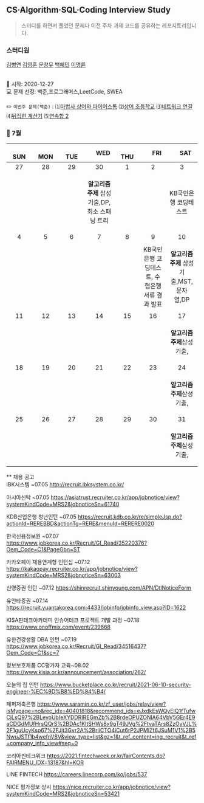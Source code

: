 ## CS·Algorithm·SQL·Coding Interview Study
<blockquote>스터디를 하면서 풀었던 문제나 이전 주차 과제 코드를 공유하는 레포지토리입니다.</blockquote>

### 스터디원

[김병연](https://github.com/whyWhale) [김영훈](https://github.com/12311321) [문창무](https://github.com/ChangmooMoon) [백혜민](https://github.com/HyeminBaek) [이명륜](https://github.com/auddl0756)

<br> 📌 시작: 2020-12-27 
<br> 💻 문제 선정: 백준,프로그래머스,LeetCode, SWEA

✏️ `이번주 문제(백준)` : ⑴[마법사 상어와 파이어스톰](https://www.acmicpc.net/problem/20058)  ⑵[상어 초등학교](https://www.acmicpc.net/problem/21608)  ⑶[네트워크 연결](https://www.acmicpc.net/problem/1922)  ⑷[뒤집힌 계산기](https://www.acmicpc.net/problem/20129)  ⑸[연속합 2](https://www.acmicpc.net/problem/13398)

<h3> 📅 7월 </h3>


|　  SUN　  |　  MON　  |　  TUE　  |　  WED　  |　  THU　  |　  FRI　  |　  SAT　  |
|:---:|:---:|:---:|:---:|:---:|:---:|:---:|
|   27    |   28    |   29  |  30  |  1  |  2  |  3  |
|     |     |    |<p><b>알고리즘 주제</b> 삼성기출,DP,최소 스패닝 트리</p> |  | |KB국민은행 코딩테스트|
|   4   |      5      |      6      |     7     |    8     |     9     |   10   |
||||||KB국민은행 코딩테스트, 수협은행 서류 결과 발표|<p><b>알고리즘 주제</b> 삼성기출,MST,문자열,DP</p>|
| 11 |      12       |      13       |      14      |     15     |     16     |17|
|    ||||||<p><b>알고리즘 주제</b>삼성기출,</p>|
| 18 |      19        |      20       | 21   |  22  |  23  |  24  |
|||||||<p><b>알고리즘 주제</b>삼성기출,</p>|
| 25 |26|27|28|29|30|31|
|   |   |  ||||<p><b>알고리즘 주제</b>삼성기출,</p>|


** 채용 공고
<br>IBK시스템 ~07.05 http://recruit.ibksystem.co.kr/

아시아신탁 ~07.05 https://asiatrust.recruiter.co.kr/app/jobnotice/view?systemKindCode=MRS2&jobnoticeSn=61740

KDB산업은행 청년인턴 ~07.05 https://recruit.kdb.co.kr/re/simpleJsp.do?actionId=REREBBD&actionTg=RERE&menuId=RERERE0020

한국신용정보원 ~07.07 https://www.jobkorea.co.kr/Recruit/GI_Read/35220376?Oem_Code=C1&PageGbn=ST

카카오페이 채용연계형 인턴십 ~07.12 https://kakaopay.recruiter.co.kr/app/jobnotice/view?systemKindCode=MRS2&jobnoticeSn=63003

신영증권 인턴 ~07.12 https://shinrecruit.shinyoung.com/APN/DtlNoticeForm

유안타증권 ~07.14 https://recruit.yuantakorea.com:4433/jobinfo/jobinfo_view.asp?ID=1622

KISA핀테크아카데미 인슈어테크 프로젝트 개발 과정 ~07.18 https://www.onoffmix.com/event/239668

유한건강생활 DBA 인턴 ~07.19 https://www.jobkorea.co.kr/Recruit/GI_Read/34516437?Oem_Code=C1&sc=7

정보보호제품 CC평가자 교육~08.02 https://www.kisia.or.kr/announcement/association/262/

오늘의 집 인턴 https://www.bucketplace.co.kr/recruit/2021-06-10-security-engineer-%EC%9D%B8%ED%84%B4/

페퍼저축은행 https://www.saramin.co.kr/zf_user/jobs/relay/view?isMypage=no&rec_idx=40401818&recommend_ids=eJxdkEsWQyEIQ1fTufwCjLsQ97%2BLevoUbIeXYDDRIREGmZb%2B8rdeOPUZONlA64VbV5GEr4E9aCDGdMUfHrsQQrS%2BDAc1KltSHWs8x9gT49JVg%2FtvaTArs8ZzOyVJL%2F1guUcyKsp67%2FJjt3Gvr2A%2BriiCTO4iCut6rP2JPMlZf6JSuM1V1%2B5NwuJSTf1b4wefnV8V&view_type=list&gz=1&t_ref_content=ing_recruit&t_ref=company_info_view#seq=0

코리아핀테크위크 https://2021.fintechweek.or.kr/fairContents.do?FAIRMENU_IDX=13187&hl=KOR

LINE FINTECH https://careers.linecorp.com/ko/jobs/537

NICE 평가정보 상시 https://nice.recruiter.co.kr/app/jobnotice/view?systemKindCode=MRS2&jobnoticeSn=53421

